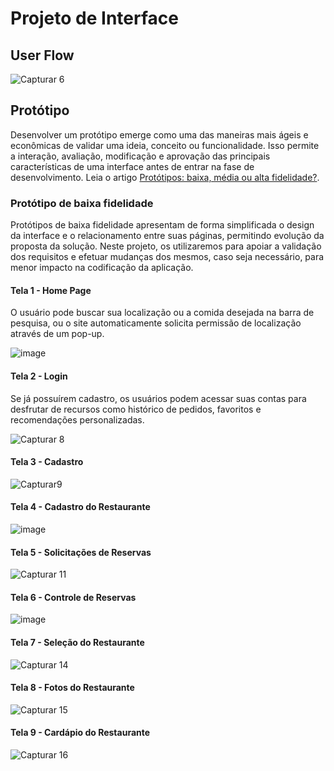 
# Projeto de Interface

## User Flow

![Capturar 6](https://github.com/ICEI-PUC-Minas-PMV-ADS/pmv-ads-2024-1-e1-proj-web-t12-restaurantes-proximos/assets/166460937/0f49a545-79d4-445c-bbb5-1824627e653b)


## Protótipo

Desenvolver um protótipo emerge como uma das maneiras mais ágeis e econômicas de validar uma ideia, conceito ou funcionalidade. Isso permite a interação, avaliação, modificação e aprovação das principais características de uma interface antes de entrar na fase de desenvolvimento. Leia o artigo [Protótipos: baixa, média ou alta fidelidade?](https://medium.com/ladies-that-ux-br/prot%C3%B3tipos-baixa-m%C3%A9dia-ou-alta-fidelidade-71d897559135).

### Protótipo de baixa fidelidade

Protótipos de baixa fidelidade apresentam de forma simplificada o design da interface e o relacionamento entre suas páginas, permitindo evolução da proposta da solução. Neste projeto, os utilizaremos para apoiar a validação dos requisitos e efetuar mudanças dos mesmos, caso seja necessário, para menor impacto na codificação da aplicação.


#### Tela 1 - Home Page

O usuário pode buscar sua localização ou a comida desejada na barra de pesquisa, ou o site automaticamente solicita permissão de localização através de um pop-up.

![image](https://github.com/ICEI-PUC-Minas-PMV-ADS/pmv-ads-2024-1-e1-proj-web-t12-restaurantes-proximos/assets/166460937/d9603fa7-2f06-47e3-8678-6b58a94e2d28)

#### Tela 2 - Login

Se já possuírem cadastro, os usuários podem acessar suas contas para desfrutar de recursos como histórico de pedidos, favoritos e recomendações personalizadas.

![Capturar 8](https://github.com/ICEI-PUC-Minas-PMV-ADS/pmv-ads-2024-1-e1-proj-web-t12-restaurantes-proximos/assets/166460937/5ff7a3e0-b33e-4d68-bfaa-a9b7898dfd96)

#### Tela 3 - Cadastro

![Capturar9](https://github.com/ICEI-PUC-Minas-PMV-ADS/pmv-ads-2024-1-e1-proj-web-t12-restaurantes-proximos/assets/166460937/1610cfe6-d5f8-45ad-8774-887b8e657e20)

#### Tela 4 - Cadastro do Restaurante

![image](https://github.com/ICEI-PUC-Minas-PMV-ADS/pmv-ads-2024-1-e1-proj-web-t12-restaurantes-proximos/assets/166460937/490c63cd-bc71-479c-80a0-b7cfc1fab5f8)

#### Tela 5 - Solicitações de Reservas

![Capturar 11](https://github.com/ICEI-PUC-Minas-PMV-ADS/pmv-ads-2024-1-e1-proj-web-t12-restaurantes-proximos/assets/166460937/7df51b95-6550-449c-a3b5-af3fa3770228)

#### Tela 6 - Controle de Reservas

![image](https://github.com/ICEI-PUC-Minas-PMV-ADS/pmv-ads-2024-1-e1-proj-web-t12-restaurantes-proximos/assets/166460937/6f16699b-e90c-4bf1-9296-9d31708418ea)

#### Tela 7 - Seleção do Restaurante

![Capturar 14](https://github.com/ICEI-PUC-Minas-PMV-ADS/pmv-ads-2024-1-e1-proj-web-t12-restaurantes-proximos/assets/166460937/04b90240-8f52-430e-90d7-26caffed03c0)

#### Tela 8 - Fotos do Restaurante

![Capturar 15](https://github.com/ICEI-PUC-Minas-PMV-ADS/pmv-ads-2024-1-e1-proj-web-t12-restaurantes-proximos/assets/166460937/270db7a8-d149-409a-9039-7f27c8e215fb)

#### Tela 9 - Cardápio do Restaurante

![Capturar 16](https://github.com/ICEI-PUC-Minas-PMV-ADS/pmv-ads-2024-1-e1-proj-web-t12-restaurantes-proximos/assets/166460937/ac34fb1a-84db-4399-89c0-1f33d095a9d6)







